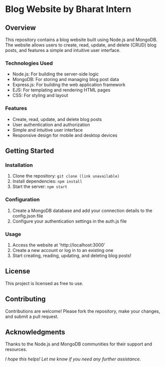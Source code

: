 
# Blog Website by Bharat Intern

## Overview

This repository contains a blog website built using Node.js and MongoDB. The website allows users to create, read, update, and delete (CRUD) blog posts, and features a simple and intuitive user interface.

### Technologies Used

- Node.js: For building the server-side logic
- MongoDB: For storing and managing blog post data
- Express.js: For building the web application framework
- EJS: For templating and rendering HTML pages
- CSS: For styling and layout

### Features

- Create, read, update, and delete blog posts
- User authentication and authorization
- Simple and intuitive user interface
- Responsive design for mobile and desktop devices

## Getting Started

### Installation

1. Clone the repository: `git clone (link unavailable)`
2. Install dependencies: `npm install`
3. Start the server: `npm start`

### Configuration

1. Create a MongoDB database and add your connection details to the config.json file
2. Configure your authentication settings in the auth.js file

### Usage

1. Access the website at 'http://localhost:3000'
2. Create a new account or log in to an existing one
3. Start creating, reading, updating, and deleting blog posts!

## License

This project is licensed as free to use.

## Contributing

Contributions are welcome! Please fork the repository, make your changes, and submit a pull request.

## Acknowledgments

Thanks to the Node.js and MongoDB communities for their support and resources.

*I hope this helps! Let me know if you need any further assistance.*

